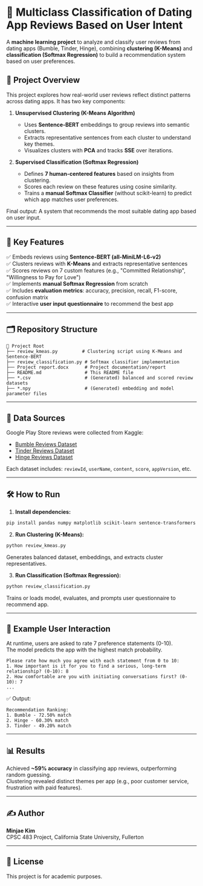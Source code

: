 
# 📝 Multiclass Classification of Dating App Reviews Based on User Intent

A **machine learning project** to analyze and classify user reviews from dating apps (Bumble, Tinder, Hinge), combining **clustering (K-Means)** and **classification (Softmax Regression)** to build a recommendation system based on user preferences.

## 📌 Project Overview

This project explores how real-world user reviews reflect distinct patterns across dating apps. It has two key components:

1. **Unsupervised Clustering (K-Means Algorithm)**  
   - Uses **Sentence-BERT** embeddings to group reviews into semantic clusters.
   - Extracts representative sentences from each cluster to understand key themes.
   - Visualizes clusters with **PCA** and tracks **SSE** over iterations.

2. **Supervised Classification (Softmax Regression)**  
   - Defines **7 human-centered features** based on insights from clustering.
   - Scores each review on these features using cosine similarity.
   - Trains a **manual Softmax Classifier** (without scikit-learn) to predict which app matches user preferences.

Final output: A system that recommends the most suitable dating app based on user input.

---

## 🚀 Key Features

✅ Embeds reviews using **Sentence-BERT (all-MiniLM-L6-v2)**  
✅ Clusters reviews with **K-Means** and extracts representative sentences  
✅ Scores reviews on 7 custom features (e.g., "Committed Relationship", "Willingness to Pay for Love")  
✅ Implements **manual Softmax Regression** from scratch  
✅ Includes **evaluation metrics**: accuracy, precision, recall, F1-score, confusion matrix  
✅ Interactive **user input questionnaire** to recommend the best app  

---

## 🗂️ Repository Structure

```
📁 Project Root
├── review_kmeas.py         # Clustering script using K-Means and Sentence-BERT
├── review_classification.py # Softmax classifier implementation
├── Project report.docx      # Project documentation/report
├── README.md                # This README file
├── *.csv                    # (Generated) balanced and scored review datasets
├── *.npy                    # (Generated) embedding and model parameter files
```

---

## 💾 Data Sources

Google Play Store reviews were collected from Kaggle:

- [Bumble Reviews Dataset](https://www.kaggle.com/datasets/shivkumarganesh/bumble-dating-app-google-play-store-review)
- [Tinder Reviews Dataset](https://www.kaggle.com/datasets/shivkumarganesh/tinder-google-play-store-review)
- [Hinge Reviews Dataset](https://www.kaggle.com/datasets/sidharthkriplani/datingappreviews)

Each dataset includes: `reviewId`, `userName`, `content`, `score`, `appVersion`, etc.

---

## 🛠️ How to Run

1. **Install dependencies:**

```bash
pip install pandas numpy matplotlib scikit-learn sentence-transformers
```

2. **Run Clustering (K-Means):**

```bash
python review_kmeas.py
```

Generates balanced dataset, embeddings, and extracts cluster representatives.

3. **Run Classification (Softmax Regression):**

```bash
python review_classification.py
```

Trains or loads model, evaluates, and prompts user questionnaire to recommend app.

---

## 🎯 Example User Interaction

At runtime, users are asked to rate 7 preference statements (0-10).  
The model predicts the app with the highest match probability.

```
Please rate how much you agree with each statement from 0 to 10:
1. How important is it for you to find a serious, long-term relationship? (0-10): 8
2. How comfortable are you with initiating conversations first? (0-10): 7
...
```

✅ Output:

```
Recommendation Ranking:
1. Bumble - 72.50% match
2. Hinge - 60.30% match
3. Tinder - 49.20% match
```

---

## 📊 Results

Achieved **~59% accuracy** in classifying app reviews, outperforming random guessing.  
Clustering revealed distinct themes per app (e.g., poor customer service, frustration with paid features).

---

## ✍️ Author

**Minjae Kim**  
CPSC 483 Project, California State University, Fullerton

---

## 📃 License

This project is for academic purposes.
